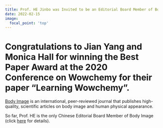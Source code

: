 ```yaml
---
title: Prof. HE Jinbo was Invited to be an Editorial Board Member of Body Image, a Leading SSCI Journal in Clinical Psychology
date: 2022-02-15
image:
  focal_point: 'top'
---
```


# Congratulations to Jian Yang and Monica Hall for winning the Best Paper Award at the 2020 Conference on Wowchemy for their paper “Learning Wowchemy”.

<!--more-->

[Body Image](https://www.sciencedirect.com/journal/body-image) is an international, peer-reviewed journal that publishes high-quality, scientific articles on body image and human physical appearance. 

So far, Prof. HE is the only Chinese Editorial Board Member of Body Image (click [here](https://www.sciencedirect.com/journal/body-image/about/editorial-board) for details).
